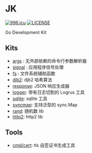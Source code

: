 JK
=======

[![996.icu](https://img.shields.io/badge/link-996.icu-red.svg)](https://996.icu)
[![LICENSE](https://img.shields.io/badge/license-Anti%20996-blue.svg)](https://github.com/996icu/996.ICU/blob/master/LICENSE)

Go Development Kit

## Kits

* [args](./args) : 无外部依赖的命令行参数解析器
* [signal](signal) : 应用程序信号处理
* [fs](fs) : 文件系统辅助函数
* [djb2](djb2): djb2 哈希算法
* [response](response): JSON 响应生成器
* [logger](logger): 带有日志切割的 Logrus 工具
* [sqlite](sqlite): sqlite 工具
* [syncmap](syncmap): 支持泛型的 sync.Map
* [rand](rand): 随机数 lib
* [http2](http2): http2 lib


## Tools 

* [cmd/cert](cmd/cert): tls 自签证书生成工具

